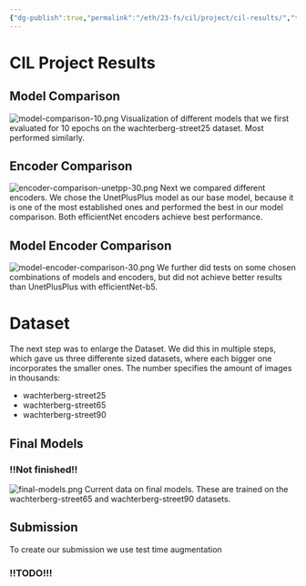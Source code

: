 ```yaml
---
{"dg-publish":true,"permalink":"/eth/23-fs/cil/project/cil-results/","tags":["eth/cil/project"],"created":"","updated":""}
---
```


# CIL Project Results
## Model Comparison
![model-comparison-10.png](/img/user/eth/23FS/cil/project/assets/model-comparison-10.png)
Visualization of different models that we first evaluated for 10 epochs on the wachterberg-street25 dataset. Most performed similarly.

## Encoder Comparison

![encoder-comparison-unetpp-30.png](/img/user/eth/23FS/cil/project/assets/encoder-comparison-unetpp-30.png)
Next we compared different encoders. We chose the UnetPlusPlus model as our base model, because it is one of the most established ones and performed the best in our model comparison. Both efficientNet encoders achieve best performance.

## Model Encoder Comparison

![model-encoder-comparison-30.png](/img/user/eth/23FS/cil/project/assets/model-encoder-comparison-30.png)
We further did tests on some chosen combinations of models and encoders, but did not achieve better results than UnetPlusPlus with efficientNet-b5.
# Dataset
The next step was to enlarge the Dataset. We did this in multiple steps, which gave us three differente sized datasets, where each bigger one incorporates the smaller ones. The number specifies the amount of images in thousands:
* wachterberg-street25
* wachterberg-street65
* wachterberg-street90
## Final Models
### !!Not finished!!
![final-models.png](/img/user/eth/23FS/cil/project/assets/final-models.png)
Current data on final models. These are trained on the wachterberg-street65 and wachterberg-street90 datasets. 
## Submission
To create our submission we use test time augmentation
### !!TODO!!!